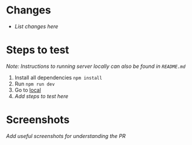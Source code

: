 # Changes

- *List changes here*

# Steps to test

*Note: Instructions to running server locally can also be found in `README.md`*

1. Install all dependencies `npm install`
1. Run `npm run dev`
1. Go to [local](http://localhost:3000/)
1. *Add steps to test here*


# Screenshots

*Add useful screenshots for understanding the PR*
